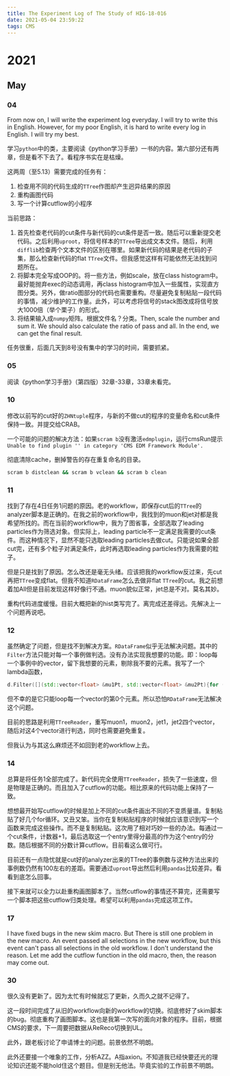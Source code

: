 ```yaml
---
title: The Experiment Log of The Study of HIG-18-016
date: 2021-05-04 23:59:22
tags: CMS
---
```


# 2021

## May

### 04

From now on, I will write the experiment log everyday. I will try to write this in English. However, for my poor English, it is hard to write every log in English. I will try my best.

学习`python`中的类，主要阅读《python学习手册》一书的内容。第六部分还有两章，但是看不下去了。看程序书实在是枯燥。

这两周（至5.13）需要完成的任务有：

1. 检查用不同的代码生成的`TTree`作图却产生迥异结果的原因
2. 重构画图代码
3. 写一个计算cutflow的小程序

当前思路：

1. 首先检查老代码的cut条件与新代码的cut条件是否一致。随后可以重新提交老代码。之后利用`uproot`，将信号样本的`TTree`导出成文本文件。随后，利用`difflib`检查两个文本文件的区别在哪里。如果新代码的结果是老代码的子集，那么检查新代码的flat `TTree`文件。但我感觉这样有可能依然无法找到问题所在。
2. 将脚本完全写成OOP的。将一些方法，例如scale，放在class histogram中。最好能抛弃exec的动态调用，再class histogram中加入一些属性，实现直方图分类。另外，做ratio图部分的代码也需要重构。尽量避免复制粘贴一段代码的事情，减少维护的工作量。此外，可以考虑将信号的stack图改成将信号放大1000倍（举个栗子）的形式。
3. 将结果输入成`numpy`矩阵。根据文件名？分类。Then, scale the number and sum it. We should also calculate the ratio of pass and all. In the end, we can get the final result.

任务很重，后面几天到8号没有集中的学习的时间，需要抓紧。

### 05

阅读《python学习手册》（第四版）32章-33章，33章未看完。

### 10

修改以前写的cut好的`ZHNtuple`程序，与新的不做cut的程序的变量命名和cut条件保持一致。并提交给CRAB。

一个可能的问题的解决方法：如果`scram b`没有激活`edmplugin`，运行cmsRun提示`Unable to find plugin '' in category 'CMS EDM Framework Module'.`

彻底清除cache，删掉警告的存在重复命名的目录。

```bash
scram b distclean && scram b vclean && scram b clean
```

### 11

找到了存在4日任务1问题的原因。老的workflow，即保存cut后的`TTree`的analyzer脚本是正确的。在我之前的workflow中，我找到的muon和jet对都是我希望所找的。而在当前的workflow中，我为了图省事，全部选取了leading particles作为筛选对象。但实际上，leading particle不一定满足我需要的cut条件。而这种情况下，显然不能只选取leading particles去做cut。只能说如果全部cut完，还有多个粒子对满足条件，此时再选取leading particles作为我需要的粒子。

但是只是找到了原因。怎么改还是毫无头绪。应该把我的workflow反过来，先cut再把`TTree`变成flat。但我不知道`RDataFrame`怎么去做非flat `TTree`的cut。我之前想着加All但是目前发现这样好像行不通。muon貌似正常，jet总是不对。莫名其妙。

重构代码进度缓慢。目前大概把新的hist类写完了。离完成还差得远。先解决上一个问题再说吧。

### 12

虽然确定了问题，但是找不到解决方案。`RDataFrame`似乎无法解决问题。其中的`Filter`方法只能对每一个事例做判选。没有办法实现我想要的功能。即：loop每一个事例中的vector，留下我想要的元素，剔除我不要的元素。我写了一个lambda函数，

```cpp
d.Filter([](std::vector<float> &mu1Pt, std::vector<float> &mu2Pt){for (auto i1 : mu1Pt) {for (auto i2 : mu2Pt) {if (i1 > 25 && i2 > 15) return true; else return false;}}}, {"mu1Pt", "mu2Pt"}, "Muon pt");
```

但不幸的是它只能loop每一个vector的第0个元素。所以恐怕`RDataFrame`无法解决这个问题。

目前的思路是利用`TTreeReader`，重写muon1，muon2，jet1，jet2四个vector，随后对这4个vector进行判选，同时也需要避免重复。

但我认为与其这么麻烦还不如回到老的workflow上去。

### 14

总算是将任务1全部完成了。新代码完全使用`TTreeReader`，损失了一些速度，但是物理是正确的。而且加入了cutflow的功能。相比原来的代码功能上保持了一致。

想想最开始写cutflow的时候是加上不同的cut条件画出不同的不变质量谱。复制粘贴了好几个for循环。又丑又笨。当你在复制粘贴程序的时候就应该意识到写一个函数来完成这些操作。而不是复制粘贴。这次用了相对巧妙一些的办法。每通过一个cut条件，计数器+1，最后选取这一个entry里得分最高的作为这个entry的分数。随后根据不同的分数计算cutflow。目前看这么做可行。

目前还有一点隐忧就是cut好的analyzer出来的TTree的事例数与这种方法出来的事例数仍然有100左右的差距。需要通过`uproot`导出然后利用`pandas`比较差异。看看到底怎么回事。

接下来就可以全力以赴重构画图脚本了。当然cutflow的事情还不算完，还需要写一个脚本把这些cutflow归类处理。希望可以利用`pandas`完成这项工作。

### 17

I have fixed bugs in the new skim macro. But There is still one problem in the new macro. An event passed all selections in the new workflow, but this event can't pass all selections in the old workflow. I don't understand the reason. Let me add the cutflow function in the old macro, then, the reason may come out.

### 30

很久没有更新了。因为太忙有时候就忘了更新，久而久之就不记得了。

这一段时间完成了从旧的workflow向新的workflow的切换。彻底修好了skim脚本的bug。彻底重构了画图脚本。这也是我第一次写的面向对象的程序。目前，根据CMS的要求，下一周要把数据从ReReco切换到UL。

此外，跟老板讨论了申请博士的问题。前景依然不明朗。

此外还要接一个唯象的工作，分析AZZ。A指axion。不知道我已经快要还光的理论知识还能不能hold住这个题目。但是别无他法。毕竟实验的工作前景不明朗。

